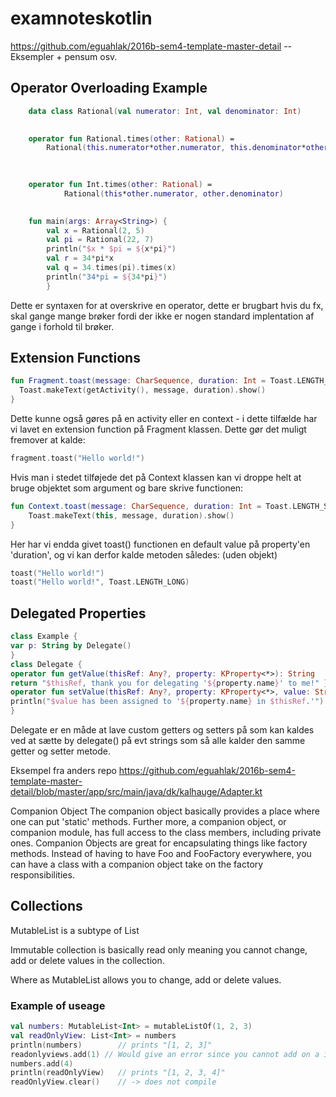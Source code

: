 # examnoteskotlin

https://github.com/eguahlak/2016b-sem4-template-master-detail -- Eksempler + pensum osv.
## Operator Overloading Example


```kotlin
	data class Rational(val numerator: Int, val denominator: Int)

	
	operator fun Rational.times(other: Rational) =
	    Rational(this.numerator*other.numerator, this.denominator*other.denominator)

	
	
	operator fun Int.times(other: Rational) =
	        Rational(this*other.numerator, other.denominator)

	
	fun main(args: Array<String>) {
	    val x = Rational(2, 5)
	    val pi = Rational(22, 7)
	    println("$x * $pi = ${x*pi}")
	    val r = 34*pi*x
	    val q = 34.times(pi).times(x)
	    println("34*pi = ${34*pi}")
	    }
```

Dette er syntaxen for at overskrive en operator, dette er brugbart hvis du fx, skal gange mange brøker fordi der ikke er nogen standard implentation af gange i forhold til brøker.



## Extension Functions
```kotlin
fun Fragment.toast(message: CharSequence, duration: Int = Toast.LENGTH_SHORT) { 
  Toast.makeText(getActivity(), message, duration).show()
}
```

Dette kunne også gøres på en activity eller en context - i dette tilfælde har vi lavet en extension function på Fragment klassen. Dette gør det muligt fremover at kalde:
```kotlin
fragment.toast("Hello world!")
```

Hvis man i stedet tilføjede det på Context klassen kan vi droppe helt at bruge objektet som argument og bare skrive functionen:
```kotlin
fun Context.toast(message: CharSequence, duration: Int = Toast.LENGTH_SHORT) {
    Toast.makeText(this, message, duration).show()
}
```
Her har vi endda givet toast() functionen en default value på property'en 'duration', og vi kan derfor kalde metoden således: (uden objekt)
```kotlin
toast("Hello world!")
toast("Hello world!", Toast.LENGTH_LONG)
```


## Delegated Properties
```kotlin
class Example {
var p: String by Delegate()
}
class Delegate {
operator fun getValue(thisRef: Any?, property: KProperty<*>): String                              {
return "$thisRef, thank you for delegating '${property.name}' to me!" }
operator fun setValue(thisRef: Any?, property: KProperty<*>, value: String) {
println("$value has been assigned to '${property.name} in $thisRef.'") }
}
```
Delegate er en måde at lave custom getters og setters på som kan kaldes ved at sætte by delegate() på evt strings som så alle kalder den samme getter og setter metode.

Eksempel fra anders repo
https://github.com/eguahlak/2016b-sem4-template-master-detail/blob/master/app/src/main/java/dk/kalhauge/Adapter.kt

Companion Object
The companion object basically provides a place where one can put 'static' methods. Further more, a companion object, or companion module, has full access to the class members, including private ones. Companion Objects are great for encapsulating things like factory methods. Instead of having to have Foo and FooFactory everywhere, you can have a class with a companion object take on the factory responsibilities.


## Collections

MutableList is a subtype of List<T>

Immutable collection is basically read only meaning you cannot change, add or delete values in the collection.

Where as MutableList allows you to change, add or delete values.

### Example of useage

```kotlin
val numbers: MutableList<Int> = mutableListOf(1, 2, 3)
val readOnlyView: List<Int> = numbers
println(numbers)        // prints "[1, 2, 3]"
readonlyviews.add(1) // Would give an error since you cannot add on a immutablelist
numbers.add(4)
println(readOnlyView)   // prints "[1, 2, 3, 4]"
readOnlyView.clear()    // -> does not compile
```


